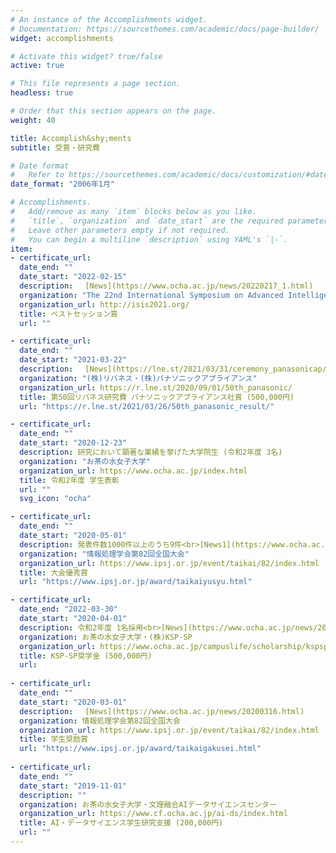 ```yaml
---
# An instance of the Accomplishments widget.
# Documentation: https://sourcethemes.com/academic/docs/page-builder/
widget: accomplishments

# Activate this widget? true/false
active: true

# This file represents a page section.
headless: true

# Order that this section appears on the page.
weight: 40

title: Accomplish&shy;ments
subtitle: 受賞・研究費 

# Date format
#   Refer to https://sourcethemes.com/academic/docs/customization/#date-format
date_format: "2006年1月"

# Accomplishments.
#   Add/remove as many `item` blocks below as you like.
#   `title`, `organization` and `date_start` are the required parameters.
#   Leave other parameters empty if not required.
#   You can begin a multiline `description` using YAML's `|-`.
item:
- certificate_url: 
  date_end: ""
  date_start: "2022-02-15"
  description: 　[News](https://www.ocha.ac.jp/news/20220217_1.html)
  organization: "The 22nd International Symposium on Advanced Intelligent Systems"
  organization_url: http://isis2021.org/
  title: ベストセッション賞
  url: ""

- certificate_url: 
  date_end: ""
  date_start: "2021-03-22"
  description: 　[News](https://lne.st/2021/03/31/ceremony_panasonicap/)　[Interview](https://r.lne.st/2021/05/31/50-panasonicap_kuroda/)
  organization: "(株)リバネス・(株)パナソニックアプライアンス"
  organization_url: https://r.lne.st/2020/09/01/50th_panasonic/
  title: 第50回リバネス研究費 パナソニックアプライアンス社賞 (500,000円)
  url: "https://r.lne.st/2021/03/26/50th_panasonic_result/"

- certificate_url: 
  date_end: ""
  date_start: "2020-12-23"
  description: 研究において顕著な業績を挙げた大学院生 (令和2年度 3名)
  organization: "お茶の水女子大学"
  organization_url: https://www.ocha.ac.jp/index.html
  title: 令和2年度 学生表彰
  url: ""
  svg_icon: "ocha"

- certificate_url: 
  date_end: ""
  date_start: "2020-05-01"
  description: 発表件数1000件以上のうち9件<br>[News1](https://www.ocha.ac.jp/news/20200529.html)　[News2](https://www.chronogenesis.org/ja/news/2020-03-kobayashi.html)
  organization: "情報処理学会第82回全国大会"
  organization_url: https://www.ipsj.or.jp/event/taikai/82/index.html
  title: 大会優秀賞
  url: "https://www.ipsj.or.jp/award/taikaiyusyu.html"

- certificate_url: 
  date_end: "2022-03-30"
  date_start: "2020-04-01"
  description: 令和2年度 1名採用<br>[News](https://www.ocha.ac.jp/news/202103016_4.html)
  organization: お茶の水女子大学・(株)KSP-SP
  organization_url: https://www.ocha.ac.jp/campuslife/scholarship/kspsp.html
  title: KSP-SP奨学金 (500,000円)
  url: 
  
- certificate_url:
  date_end: ""
  date_start: "2020-03-01"
  description: 　[News](https://www.ocha.ac.jp/news/20200316.html)
  organization: 情報処理学会第82回全国大会
  organization_url: https://www.ipsj.or.jp/event/taikai/82/index.html
  title: 学生奨励賞
  url: "https://www.ipsj.or.jp/award/taikaigakusei.html"
  
- certificate_url: 
  date_end: ""
  date_start: "2019-11-01"
  description: ""
  organization: お茶の水女子大学・文理融合AIデータサイエンスセンター
  organization_url: https://www.cf.ocha.ac.jp/ai-ds/index.html
  title: AI・データサイエンス学生研究支援 (200,000円)
  url: ""
---
```

